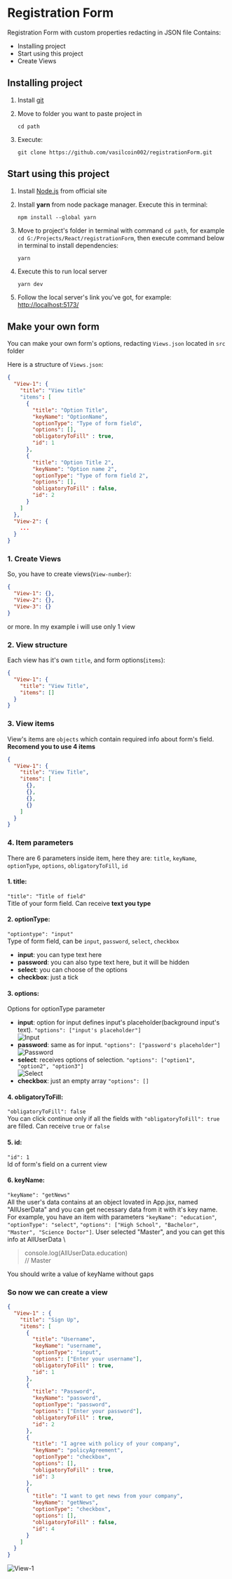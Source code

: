 # Registration Form
Registration Form with custom properties redacting in JSON file
Contains:
+ Installing project
+ Start using this project
+ Create Views

## Installing project
1. Install [git](https://git-scm.com/downloads)

2. Move to folder you want to paste project in
   ```
   cd path
   ```
3. Execute:
   ```
   git clone https://github.com/vasilcoin002/registrationForm.git
   ```

## Start using this project
1. Install [Node.js](https://nodejs.org/en) from official site
2. Install **yarn** from node package manager. Execute this in terminal:
   ```
   npm install --global yarn
   ```
   
3. Move to project's folder in terminal with command `cd path`, for example `cd G:/Projects/React/registrationForm`, then execute command below in terminal to install dependencies:
   ```
   yarn
   ```

4. Execute this to run local server
   ```
   yarn dev
   ```
   
5. Follow the local server's link you've got, for example: [http://localhost:5173/](http://localhost:5173/)

## Make your own form
You can make your own form's options, redacting `Views.json` located in `src` folder

Here is a structure of `Views.json`:
``` json
{
  "View-1": {
    "title": "View title"
    "items": [
      {
        "title": "Option Title",
        "keyName": "OptionName",
        "optionType": "Type of form field",
        "options": [],
        "obligatoryToFill" : true,
        "id": 1
      },
      {
        "title": "Option Title 2",
        "keyName": "Option name 2",
        "optionType": "Type of form field 2",
        "options": [],
        "obligatoryToFill" : false,
        "id": 2
      }
    ]
  },
  "View-2": {
    ...
  }
}
```
### 1. Create Views
So, you have to create views(`View-number`):
``` json
{
  "View-1": {},
  "View-2": {},
  "View-3": {}
}
```
or more. In my example i will use only 1 view
### 2. View structure
Each view has it's own `title`, and form options(`items`):
``` json
{
  "View-1": {
    "title": "View Title",
    "items": []
  }
}
```
### 3. View items
View's items are `objects` which contain required info about form's field. **Recomend you to use 4 items**
``` json
{
  "View-1": {
    "title": "View Title",
    "items": [
      {},
      {},
      {},
      {}
    ]
  }
}
```
### 4. Item parameters
There are 6 parameters inside item, here they are: `title`, `keyName`, `optionType`, `options`, `obligatoryToFill`, `id`
#### 1. title:
```"title": "Title of field"``` \
Title of your form field. Can receive **text you type**

#### 2. optionType:
```"optiontype": "input"``` \
Type of form field, can be `input`, `password`, `select`, `checkbox`
+ **input**: you can type text here
+ **password**: you can also type text here, but it will be hidden
+ **select**: you can choose of the options
+ **checkbox**: just a tick
  
#### 3. options:
Options for optionType parameter
+ **input**: option for input defines input's placeholder(background input's text). `"options": ["input's placeholder"]` \
![Input](https://i.imgur.com/e1jkowR.png)
+ **password**: same as for input. `"options": ["password's placeholder"]` \
![Password](https://i.imgur.com/zRj6H8s.png)
+ **select**: receives options of selection. `"options": ["option1", "option2", "option3"]` \
![Select](https://i.imgur.com/vt5TGnH.png)
+ **checkbox**: just an empty array `"options": []`
  
#### 4. obligatoryToFill:
```"obligatoryToFill": false``` \
You can click continue only if all the fields with `"obligatoryToFill": true` are filled. Can receive `true` or `false`

#### 5. id:
```"id": 1``` \
Id of form's field on a current view

#### 6. keyName:
```"keyName": "getNews"``` \
All the user's data contains at an object lovated in App.jsx, named "AllUserData" and you can get necessary data from it with it's key name. For example, you have an item with parameters `"keyName": "education"`, `"optionType": "select"`, `"options": ["High School", "Bachelor", "Master", "Science Doctor"]`. User selected "Master", and you can get this info at AllUserData \

> console.log(AllUserData.education) \
> // Master

You should write a value of keyName without gaps

### So now we can create a view
``` json
{
  "View-1" : {
    "title": "Sign Up",
    "items": [
      {
        "title": "Username",
        "keyName": "username",
        "optionType": "input",
        "options": ["Enter your username"],
        "obligatoryToFill" : true,
        "id": 1
      },
      {
        "title": "Password",
        "keyName": "password",
        "optionType": "password",
        "options": ["Enter your password"],
        "obligatoryToFill" : true,
        "id": 2
      },
      {
        "title": "I agree with policy of your company",
        "keyName": "policyAgreement",
        "optionType": "checkbox",
        "options": [],
        "obligatoryToFill" : true,
        "id": 3
      },
      {
        "title": "I want to get news from your company",
        "keyName": "getNews",
        "optionType": "checkbox",
        "options": [],
        "obligatoryToFill" : false,
        "id": 4
      }
    ]
  }
}
```
![View-1](https://i.imgur.com/rvevC7v.png)

